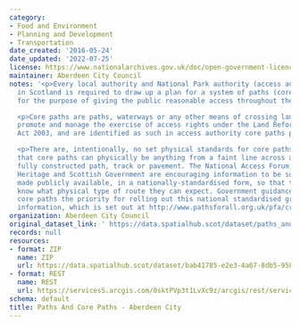 ```yaml
---
category:
- Food and Environment
- Planning and Development
- Transportation
date_created: '2016-05-24'
date_updated: '2022-07-25'
license: https://www.nationalarchives.gov.uk/doc/open-government-licence/version/3/
maintainer: Aberdeen City Council
notes: '<p>Every local authority and National Park authority (access authorities)
  in Scotland is required to draw up a plan for a system of paths (core paths) sufficient
  for the purpose of giving the public reasonable access throughout their area. </p>

  <p>Core paths are paths, waterways or any other means of crossing land to facilitate,
  promote and manage the exercise of access rights under the Land Reform (Scotland)
  Act 2003, and are identified as such in access authority core paths plan.</p>

  <p>There are, intentionally, no set physical standards for core paths. This means
  that core paths can physically be anything from a faint line across a field to a
  fully constructed path, track or pavement. The National Access Forum, Scottish Natural
  Heritage and Scottish Government are encouraging information to be surveyed and
  made publicly available, in a nationally-standardised form, so that the public will
  know what physical type of route they can expect. Government guidance is making
  core paths the priority for rolling out this national standardised grading system
  information, which is set out at http://www.pathsforall.org.uk/pfa/creating-paths/path-grading-system.html                                                                                                                                                                                                                                                                                                                                                                                                                                                                                                                                                                                                                                                                                                                                                                                                                                                                                                                                                                                                                                                                                                                                                                                                                                                                                                                                                                                                                 </p>'
organization: Aberdeen City Council
original_dataset_link: ' https://data.spatialhub.scot/dataset/paths_and_core_paths-ac'
records: null
resources:
- format: ZIP
  name: ZIP
  url: https://data.spatialhub.scot/dataset/bab41785-e2e3-4a67-8db5-9581ccc7e5e8/resource/bcee7af7-1414-4720-b558-cd3efb38bb6b/download/core_paths_2009.zip
- format: REST
  name: REST
  url: https://services5.arcgis.com/0sktPVp3t1LvXc9z/arcgis/rest/services/Core_Paths_2009/FeatureServer/0/query?outFields=*&where=1%3D1
schema: default
title: Paths And Core Paths - Aberdeen City
---
```

